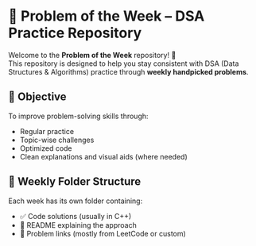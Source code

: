 # 📘 Problem of the Week – DSA Practice Repository

Welcome to the **Problem of the Week** repository! 🧠  
This repository is designed to help you stay consistent with DSA (Data Structures & Algorithms) practice through **weekly handpicked problems**.


## 🚀 Objective

To improve problem-solving skills through:
- Regular practice
- Topic-wise challenges
- Optimized code
- Clean explanations and visual aids (where needed)

## 📅 Weekly Folder Structure

Each week has its own folder containing:
- ✅ Code solutions (usually in C++)
- 📄 README explaining the approach
- 📝 Problem links (mostly from LeetCode or custom)
